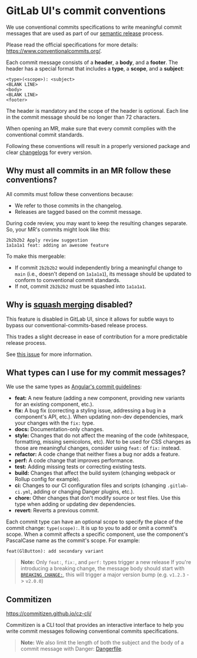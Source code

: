 # GitLab UI's commit conventions

We use conventional commits specifications to write meaningful commit messages that are used as part
of our [semantic release](https://gitlab.com/gitlab-org/gitlab-ui/wikis/Frequently-asked-questions#2-why-are-we-using-semantic-release)
process.

Please read the official specifications for more details: <https://www.conventionalcommits.org/>.

Each commit message consists of a **header**, a **body**, and a **footer**. The header has a special
format that includes a **type**, a **scope**, and a **subject**:

```plaintext
<type>(<scope>): <subject>
<BLANK LINE>
<body>
<BLANK LINE>
<footer>
```

The header is mandatory and the scope of the header is optional.
Each line in the commit message should be no longer than 72 characters.

When opening an MR, make sure that every commit complies with the conventional
commit standards.

Following these conventions will result in a properly versioned package and clear
[changelogs](./CHANGELOG.md) for every version.

## Why must all commits in an MR follow these conventions?

All commits must follow these conventions because:

- We refer to those commits in the changelog.
- Releases are tagged based on the commit message.

During code review, you may want to keep the resulting changes separate. So,
your MR's commits might look like this:

```none
2b2b2b2 Apply review suggestion
1a1a1a1 feat: adding an awesome feature
```

To make this mergeable:

- If commit `2b2b2b2` would independently bring a meaningful change to `main`
  (i.e., doesn't depend on `1a1a1a1`), its message should be updated to conform
  to conventional commit standards.
- If not, commit `2b2b2b2` must be squashed into `1a1a1a1`.

## Why is [squash merging](https://docs.gitlab.com/ee/user/project/merge_requests/squash_and_merge.html) disabled?

This feature is disabled in GitLab UI, since it allows for subtle ways to
bypass our conventional-commits-based release process.

This trades a slight decrease in ease of contribution for a more predictable
release process.

See [this issue](https://gitlab.com/gitlab-org/gitlab-ui/-/issues/1562) for
more information.

## What types can I use for my commit messages?

We use the same types as
[Angular's commit guidelines](https://github.com/angular/angular.js/blob/master/DEVELOPERS.md#type):

- **feat:** A new feature (adding a new component, providing new variants for an
  existing component, etc.).
- **fix:** A bug fix (correcting a styling issue, addressing a bug in a component's API, etc.).
  When updating non-dev dependencies, mark your changes with the `fix:` type.
- **docs:** Documentation-only changes.
- **style:** Changes that do not affect the meaning of the code
  (whitespace, formatting, missing semicolons, etc). _Not_ to be used for CSS changes as those are
  meaningful changes, consider using `feat:` of `fix:` instead.
- **refactor:** A code change that neither fixes a bug nor adds a feature.
- **perf:** A code change that improves performance.
- **test:** Adding missing tests or correcting existing tests.
- **build:** Changes that affect the build system (changing webpack or Rollup config for example).
- **ci:** Changes to our CI configuration files and scripts
  (changing `.gitlab-ci.yml`, adding or changing Danger plugins, etc.).
- **chore:** Other changes that don't modify source or test files. Use this type when adding or
  updating dev dependencies.
- **revert:** Reverts a previous commit.

Each commit type can have an optional scope to specify the place of the commit change: `type(scope):`.
It is up to you to add or omit a commit's scope. When a commit affects a specific component, use the
component's PascalCase name as the commit's scope. For example:

```none
feat(GlButton): add secondary variant
```

> **Note:** Only `feat:`, `fix:`, and `perf:` types trigger a new release
> If you're introducing a breaking change, the message body should start with
> [`BREAKING CHANGE:`](https://www.conventionalcommits.org/en/v1.0.0/#commit-message-with-description-and-breaking-change-footer),
> this will trigger a major version bump (e.g. `v1.2.3` -> `v2.0.0`)

## Commitizen

<https://commitizen.github.io/cz-cli/>

Commitizen is a CLI tool that provides an interactive interface to help you write commit messages
following conventional commits specifications.

> **Note:** We also limit the length of both the subject and the body of a commit message with
> Danger: [Dangerfile](./danger/semantic-commit/Dangerfile).
